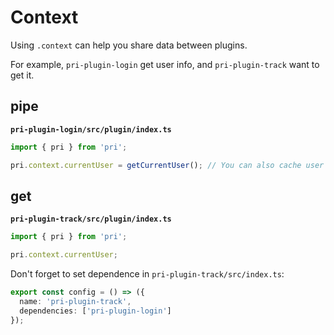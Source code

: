 # Context

Using `.context` can help you share data between plugins.

For example, `pri-plugin-login` get user info, and `pri-plugin-track` want to get it.

## pipe

**`pri-plugin-login/src/plugin/index.ts`**

```typescript
import { pri } from 'pri';

pri.context.currentUser = getCurrentUser(); // You can also cache user information in some files.
```

## get

**`pri-plugin-track/src/plugin/index.ts`**

```typescript
import { pri } from 'pri';

pri.context.currentUser;
```

Don't forget to set dependence in `pri-plugin-track/src/index.ts`:

```typescript
export const config = () => ({
  name: 'pri-plugin-track',
  dependencies: ['pri-plugin-login']
});
```
